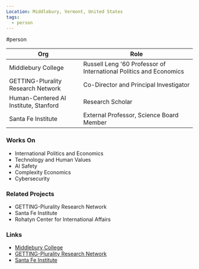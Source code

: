 ```yaml
---
Location: Middlebury, Vermont, United States
tags:
  - person
---
```

#person

| Org                                      | Role                                               |
| ---------------------------------------- | -------------------------------------------------- |
| Middlebury College                       | Russell Leng '60 Professor of International Politics and Economics |
| GETTING-Plurality Research Network       | Co-Director and Principal Investigator              |
| Human-Centered AI Institute, Stanford    | Research Scholar                                   |
| Santa Fe Institute                       | External Professor, Science Board Member           |

### Works On

- International Politics and Economics
- Technology and Human Values
- AI Safety
- Complexity Economics
- Cybersecurity

### Related Projects

- GETTING-Plurality Research Network
- Santa Fe Institute
- Rohatyn Center for International Affairs

### Links

- [Middlebury College](https://www.middlebury.edu/college/people/allison-stanger)
- [GETTING-Plurality Research Network](https://gettingplurality.org)
- [Santa Fe Institute](https://www.santafe.edu/people/profile/allison-stanger)
